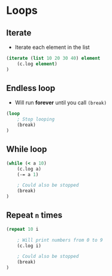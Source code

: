 # Loops

## Iterate
* Iterate each element in the list
```clojure
(iterate (list 10 20 30 40) element
    (c.log element)
)
```


## Endless loop
* Will run __forever__ until you call `(break)`
```clojure
(loop
    ; Stop looping
    (break)
)
```



## While loop
```clojure
(while (< a 10)
    (c.log a)
    (-= a 1)

    ; Could also be stopped
    (break)
)
```



## Repeat `n` times
```clojure
(repeat 10 i

    ; Will print numbers from 0 to 9
    (c.log i)

    ; Could also be stopped
    (break)
)
```